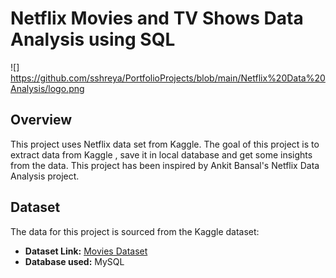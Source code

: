 # Netflix Movies and TV Shows Data Analysis using SQL

![] https://github.com/sshreya/PortfolioProjects/blob/main/Netflix%20Data%20Analysis/logo.png

## Overview
This project uses Netflix data set from Kaggle. The goal of this project is to extract data from Kaggle , save it in local database and get some insights from the data.
This project has been inspired by Ankit Bansal's Netflix Data Analysis project.

## Dataset
The data for this project is sourced from the Kaggle dataset:

- **Dataset Link:** [Movies Dataset](https://www.kaggle.com/datasets/shivamb/netflix-shows?resource=download)
- **Database used:** MySQL 





